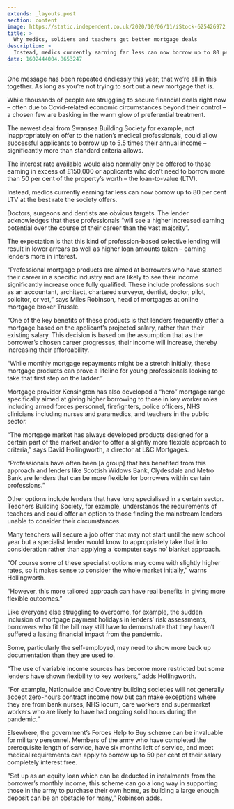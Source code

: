 ```yaml
--- 
extends: _layouts.post 
section: content 
image: https://static.independent.co.uk/2020/10/06/11/iStock-625426972.jpg 
title: > 
  Why medics, soldiers and teachers get better mortgage deals 
description: > 
  Instead, medics currently earning far less can now borrow up to 80 per cent LTV at the best rate the society offers.The expectation is that this kind of profession-based selective lending will result in lower arrears as well as higher loan amounts taken – earning lenders more in interest.“Professional mortgage products are aimed at borrowers who have started their career in a specific industry and are likely to see their income significantly increase once fully qualified.“One of the key benefits of these products is that lenders frequently offer a mortgage based on the applicant’s projected salary, rather than their existing salary.Teachers Building Society, for example, understands the requirements of teachers and could offer an option to those finding the mainstream lenders unable to consider their circumstances. 
date: 1602444004.8653247 
--- 
```

One message has been repeated endlessly this year; that we’re all in this together. As long as you’re not trying to sort out a new mortgage that is.

While thousands of people are struggling to secure financial deals right now – often due to Covid-related economic circumstances beyond their control – a chosen few are basking in the warm glow of preferential treatment.

The newest deal from Swansea Building Society for example, not inappropriately on offer to the nation’s medical professionals, could allow successful applicants to borrow up to 5.5 times their annual income – significantly more than standard criteria allows.

The interest rate available would also normally only be offered to those earning in excess of £150,000 or applicants who don’t need to borrow more than 50 per cent of the property’s worth – the loan-to-value (LTV).

Instead, medics currently earning far less can now borrow up to 80 per cent LTV at the best rate the society offers.

Doctors, surgeons and dentists are obvious targets. The lender acknowledges that these professionals “will see a higher increased earning potential over the course of their career than the vast majority”.

The expectation is that this kind of profession-based selective lending will result in lower arrears as well as higher loan amounts taken – earning lenders more in interest.

“Professional mortgage products are aimed at borrowers who have started their career in a specific industry and are likely to see their income significantly increase once fully qualified. These include professions such as an accountant, architect, chartered surveyor, dentist, doctor, pilot, solicitor, or vet,” says Miles Robinson, head of mortgages at online mortgage broker Trussle.

“One of the key benefits of these products is that lenders frequently offer a mortgage based on the applicant’s projected salary, rather than their existing salary. This decision is based on the assumption that as the borrower’s chosen career progresses, their income will increase, thereby increasing their affordability.

“While monthly mortgage repayments might be a stretch initially, these mortgage products can prove a lifeline for young professionals looking to take that first step on the ladder.”

Mortgage provider Kensington has also developed a “hero” mortgage range specifically aimed at giving higher borrowing to those in key worker roles including armed forces personnel, firefighters, police officers, NHS clinicians including nurses and paramedics, and teachers in the public sector.

“The mortgage market has always developed products designed for a certain part of the market and/or to offer a slightly more flexible approach to criteria,” says David Hollingworth, a director at L&C Mortgages.

“Professionals have often been [a group] that has benefited from this approach and lenders like Scottish Widows Bank, Clydesdale and Metro Bank are lenders that can be more flexible for borrowers within certain professions.”

Other options include lenders that have long specialised in a certain sector. Teachers Building Society, for example, understands the requirements of teachers and could offer an option to those finding the mainstream lenders unable to consider their circumstances.

Many teachers will secure a job offer that may not start until the new school year but a specialist lender would know to appropriately take that into consideration rather than applying a ‘computer says no’ blanket approach.

“Of course some of these specialist options may come with slightly higher rates, so it makes sense to consider the whole market initially,” warns Hollingworth.

“However, this more tailored approach can have real benefits in giving more flexible outcomes.”

Like everyone else struggling to overcome, for example, the sudden inclusion of mortgage payment holidays in lenders’ risk assessments, borrowers who fit the bill may still have to demonstrate that they haven’t suffered a lasting financial impact from the pandemic.

Some, particularly the self-employed, may need to show more back up documentation than they are used to.

“The use of variable income sources has become more restricted but some lenders have shown flexibility to key workers,” adds Hollingworth.

“For example, Nationwide and Coventry building societies will not generally accept zero-hours contract income now but can make exceptions where they are from bank nurses, NHS locum, care workers and supermarket workers who are likely to have had ongoing solid hours during the pandemic.”

Elsewhere, the government’s Forces Help to Buy scheme can be invaluable for military personnel. Members of the army who have completed the prerequisite length of service, have six months left of service, and meet medical requirements can apply to borrow up to 50 per cent of their salary completely interest free.

“Set up as an equity loan which can be deducted in instalments from the borrower’s monthly income, this scheme can go a long way in supporting those in the army to purchase their own home, as building a large enough deposit can be an obstacle for many,” Robinson adds.